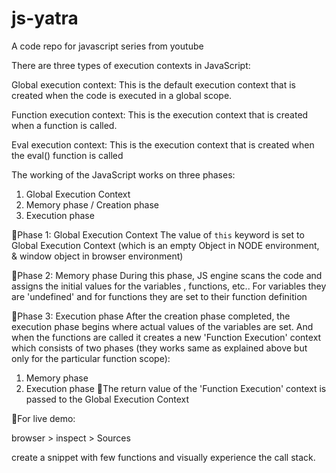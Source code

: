 # js-yatra
A code repo for javascript series from youtube


There are three types of execution contexts in JavaScript:

Global execution context: This is the default execution context that is created when the code is executed in a global scope.

Function execution context: This is the execution context that is created when a function is called.

Eval execution context: This is the execution context that is created when the eval() function is called

The working of the JavaScript works on three phases:
1. Global Execution Context
2. Memory phase / Creation phase
3. Execution phase

🔵Phase 1: Global Execution Context
The value of `this` keyword is set to Global Execution Context (which is an empty Object in NODE environment, & window object in browser environment)

🔵Phase 2: Memory phase
During this phase, JS engine scans the code and assigns the initial values for the variables , functions, etc.. For variables they are 'undefined' and for functions they are set to their function definition

🔵Phase 3: Execution phase
After the creation phase completed, the execution phase begins where actual values of the variables are set. And when the functions are called it creates a new 'Function Execution' context which consists of two phases (they works same as explained above but only for the particular function scope):
1. Memory phase 
2. Execution phase 
📝The return value of the 'Function Execution' context is passed to the Global Execution Context


🔵For live demo:

browser > inspect > Sources

create a snippet with few functions and visually experience the call stack.
